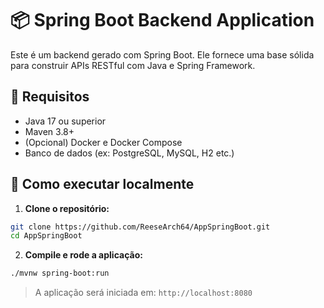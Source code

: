 # 📦 Spring Boot Backend Application

Este é um backend gerado com Spring Boot. Ele fornece uma base sólida para construir APIs RESTful com Java e Spring Framework.

## 🔧 Requisitos

- Java 17 ou superior
- Maven 3.8+
- (Opcional) Docker e Docker Compose
- Banco de dados (ex: PostgreSQL, MySQL, H2 etc.)

## 🚀 Como executar localmente

1. **Clone o repositório:**

```bash
git clone https://github.com/ReeseArch64/AppSpringBoot.git
cd AppSpringBoot
````

2. **Compile e rode a aplicação:**

```bash
./mvnw spring-boot:run
```

> A aplicação será iniciada em: `http://localhost:8080`
